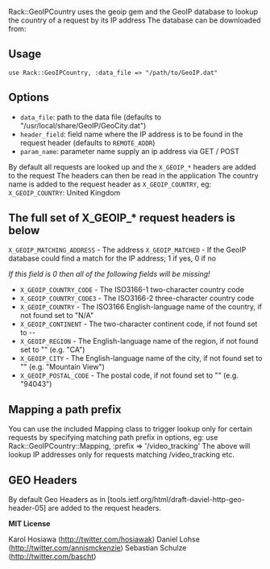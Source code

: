 Rack::GeoIPCountry uses the geoip gem and the GeoIP database to lookup the country of a request by its IP address
The database can be downloaded from:

## Usage

    use Rack::GeoIPCountry, :data_file => "/path/to/GeoIP.dat"

## Options

  * `data_file`: path to the data file (defaults to "/usr/local/share/GeoIP/GeoCity.dat")
  * `header_field`: field name where the IP address is to be found in the request header (defaults to `REMOTE_ADDR`)
  * `param_name`: parameter name supply an ip address via GET / POST

By default all requests are looked up and the `X_GEOIP_*` headers are added to the request
The headers can then be read in the application
The country name is added to the request header as `X_GEOIP_COUNTRY`, eg:
`X_GEOIP_COUNTRY`: United Kingdom

## The full set of X_GEOIP_* request headers is below

`X_GEOIP_MATCHING_ADDRESS` - The address 
`X_GEOIP_MATCHED` - If the GeoIP database could find a match for the IP address; 1 if yes, 0 if no

*If this field is 0 then all of the following fields will be missing!*

  * `X_GEOIP_COUNTRY_CODE` - The ISO3166-1 two-character country code
  * `X_GEOIP_COUNTRY_CODE3` - The ISO3166-2 three-character country code
  * `X_GEOIP_COUNTRY` - The ISO3166 English-language name of the country, if not found set to "N/A"
  * `X_GEOIP_CONTINENT` - The two-character continent code, if not found set to --
  * `X_GEOIP_REGION` - The English-language name of the region, if not found set to "" (e.g. "CA")
  * `X_GEOIP_CITY` - The English-language name of the city, if not found set to "" (e.g. "Mountain View")
  * `X_GEOIP_POSTAL_CODE` - The postal code, if not found set to "" (e.g. "94043")

## Mapping a path prefix
You can use the included Mapping class to trigger lookup only for certain requests by specifying matching path prefix in options, eg:
use Rack::GeoIPCountry::Mapping, :prefix => '/video_tracking'
The above will lookup IP addresses only for requests matching /video_tracking etc.

## GEO Headers
By default Geo Headers as in [tools.ietf.org/html/draft-daviel-http-geo-header-05] are added to the 
request headers. 

**MIT License**

Karol Hosiawa (http://twitter.com/hosiawak)
Daniel Lohse (http://twitter.com/annismckenzie)
Sebastian Schulze (http://twitter.com/bascht)
